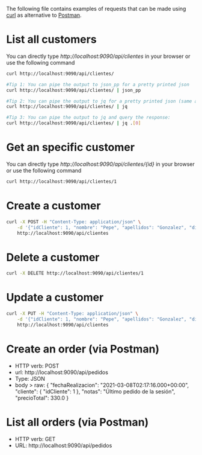 The following file contains examples of requests that can be made using [curl](https://curl.se/) as alternative to [Postman](https://www.postman.com/). 


# List all customers

You can directly type _http://localhost:9090/api/clientes_ in your browser or use the following command

``` bash
curl http://localhost:9090/api/clientes/

#Tip 1: You can pipe the output to json_pp for a pretty printed json
curl http://localhost:9090/api/clientes/ | json_pp

#Tip 2: You can pipe the output to jq for a pretty printed json (same as json_pp)
curl http://localhost:9090/api/clientes/ | jq

#Tip 3: You can pipe the output to jq and query the response:
curl http://localhost:9090/api/clientes/ | jq .[0]
```


# Get an specific customer

You can directly type _http://localhost:9090/api/clientes/{id}_ in your browser or use the following command

``` bash
curl http://localhost:9090/api/clientes/1
```

# Create a customer

``` bash
curl -X POST -H "Content-Type: application/json" \
    -d '{"idCliente": 1, "nombre": "Pepe", "apellidos": "Gonzalez", "direccion": null, "telefono": null, "email": "pepe.gonzalez@example.com" }' \
    http://localhost:9090/api/clientes
```

# Delete a customer

``` bash
curl -X DELETE http://localhost:9090/api/clientes/1
```


# Update a customer

``` bash
curl -X PUT -H "Content-Type: application/json" \
    -d '{"idCliente": 1, "nombre": "Pepe", "apellidos": "Gonzalez", "direccion": "Calle de la piruleta", "telefono": "0123456789", "email": "pepe.gonzalez@example.com" }' \
    http://localhost:9090/api/clientes
```

# Create an order (via Postman)

- HTTP verb: POST
- url: http://localhost:9090/api/pedidos
- Type: JSON
- body > raw: 
{
    "fechaRealizacion": "2021-03-08T02:17:16.000+00:00",
    "cliente": {
       "idCliente": 1
   },
   "notas": "Último pedido de la sesión",
   "precioTotal": 330.0
}


# List all orders (via Postman)
- HTTP verb: GET
- URL: http://localhost:9090/api/pedidos

